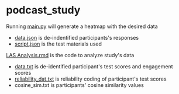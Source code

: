# podcast_study

Running [main.py](main.py) will generate a heatmap with the desired data
- [data.json](data/data.json) is de-indentified participants's responses
- [script.json](data/script.json) is the test materials used

[LAS Analysis.rmd](LAS_Analysis.rmd) is the code to analyze study's data
- [data.txt](data/data.txt) is de-identified participant's test scores and engagement scores
- [reliability_dat.txt](data/reliability_dat.txt) is reliability coding of participant's test scores
- cosine_sim.txt is participants' cosine similarity values
